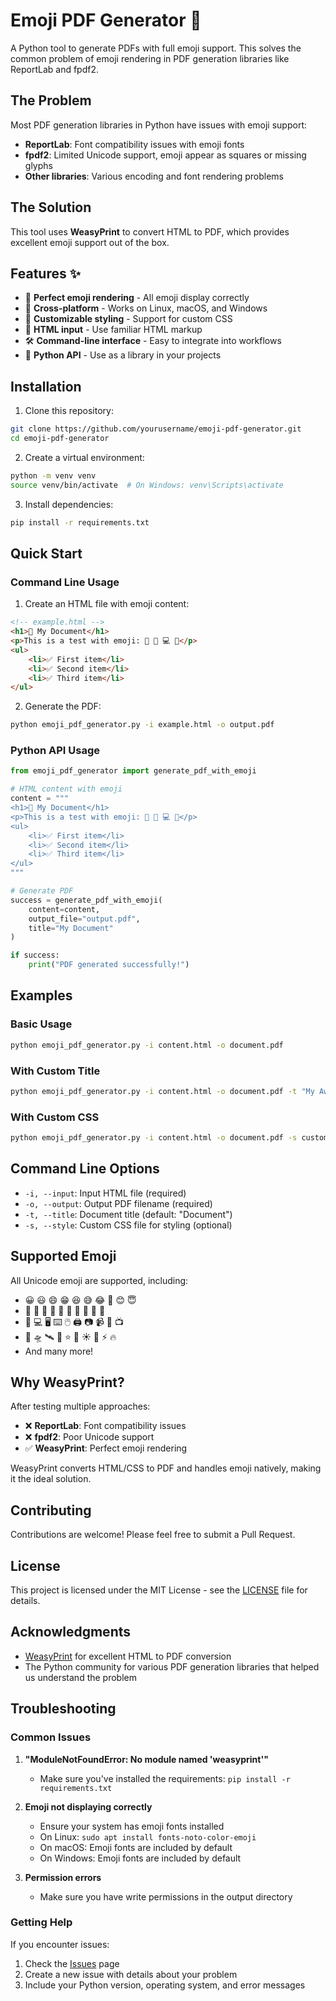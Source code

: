 # Emoji PDF Generator 🚀

A Python tool to generate PDFs with full emoji support. This solves the common problem of emoji rendering in PDF generation libraries like ReportLab and fpdf2.

## The Problem

Most PDF generation libraries in Python have issues with emoji support:
- **ReportLab**: Font compatibility issues with emoji fonts
- **fpdf2**: Limited Unicode support, emoji appear as squares or missing glyphs
- **Other libraries**: Various encoding and font rendering problems

## The Solution

This tool uses **WeasyPrint** to convert HTML to PDF, which provides excellent emoji support out of the box.

## Features ✨

- 🎯 **Perfect emoji rendering** - All emoji display correctly
- 📱 **Cross-platform** - Works on Linux, macOS, and Windows
- 🎨 **Customizable styling** - Support for custom CSS
- 📄 **HTML input** - Use familiar HTML markup
- 🛠️ **Command-line interface** - Easy to integrate into workflows
- 🐍 **Python API** - Use as a library in your projects

## Installation

1. Clone this repository:
```bash
git clone https://github.com/yourusername/emoji-pdf-generator.git
cd emoji-pdf-generator
```

2. Create a virtual environment:
```bash
python -m venv venv
source venv/bin/activate  # On Windows: venv\Scripts\activate
```

3. Install dependencies:
```bash
pip install -r requirements.txt
```

## Quick Start

### Command Line Usage

1. Create an HTML file with emoji content:
```html
<!-- example.html -->
<h1>📘 My Document</h1>
<p>This is a test with emoji: 🎉 🚀 💻 📱</p>
<ul>
    <li>✅ First item</li>
    <li>✅ Second item</li>
    <li>✅ Third item</li>
</ul>
```

2. Generate the PDF:
```bash
python emoji_pdf_generator.py -i example.html -o output.pdf
```

### Python API Usage

```python
from emoji_pdf_generator import generate_pdf_with_emoji

# HTML content with emoji
content = """
<h1>📘 My Document</h1>
<p>This is a test with emoji: 🎉 🚀 💻 📱</p>
<ul>
    <li>✅ First item</li>
    <li>✅ Second item</li>
    <li>✅ Third item</li>
</ul>
"""

# Generate PDF
success = generate_pdf_with_emoji(
    content=content,
    output_file="output.pdf",
    title="My Document"
)

if success:
    print("PDF generated successfully!")
```

## Examples

### Basic Usage
```bash
python emoji_pdf_generator.py -i content.html -o document.pdf
```

### With Custom Title
```bash
python emoji_pdf_generator.py -i content.html -o document.pdf -t "My Awesome Document"
```

### With Custom CSS
```bash
python emoji_pdf_generator.py -i content.html -o document.pdf -s custom.css
```

## Command Line Options

- `-i, --input`: Input HTML file (required)
- `-o, --output`: Output PDF filename (required)
- `-t, --title`: Document title (default: "Document")
- `-s, --style`: Custom CSS file for styling (optional)

## Supported Emoji

All Unicode emoji are supported, including:
- 😀 😃 😄 😁 😆 😅 😂 🤣 😊 😇
- 🎉 🎊 🎈 🎁 🎀 🎂 🍰 🧁 🍭 🍬
- 📱 💻 🖥️ ⌨️ 🖱️ 🖨️ 📷 📹 🎥 📺
- 🚀 🛸 🛰️ 🌟 ⭐ 🌙 ☀️ 🌈 ⚡ 🔥
- And many more!

## Why WeasyPrint?

After testing multiple approaches:
- ❌ **ReportLab**: Font compatibility issues
- ❌ **fpdf2**: Poor Unicode support
- ✅ **WeasyPrint**: Perfect emoji rendering

WeasyPrint converts HTML/CSS to PDF and handles emoji natively, making it the ideal solution.

## Contributing

Contributions are welcome! Please feel free to submit a Pull Request.

## License

This project is licensed under the MIT License - see the [LICENSE](LICENSE) file for details.

## Acknowledgments

- [WeasyPrint](https://weasyprint.org/) for excellent HTML to PDF conversion
- The Python community for various PDF generation libraries that helped us understand the problem

## Troubleshooting

### Common Issues

1. **"ModuleNotFoundError: No module named 'weasyprint'"**
   - Make sure you've installed the requirements: `pip install -r requirements.txt`

2. **Emoji not displaying correctly**
   - Ensure your system has emoji fonts installed
   - On Linux: `sudo apt install fonts-noto-color-emoji`
   - On macOS: Emoji fonts are included by default
   - On Windows: Emoji fonts are included by default

3. **Permission errors**
   - Make sure you have write permissions in the output directory

### Getting Help

If you encounter issues:
1. Check the [Issues](https://github.com/yourusername/emoji-pdf-generator/issues) page
2. Create a new issue with details about your problem
3. Include your Python version, operating system, and error messages
